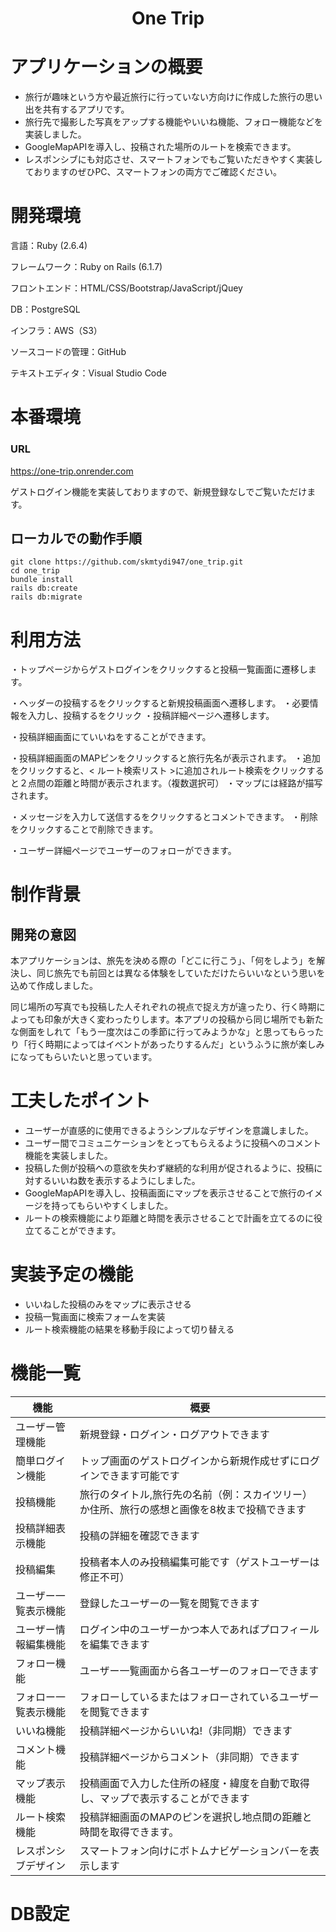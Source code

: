 <h1 align="center">One Trip</h1>

# アプリケーションの概要
- 旅行が趣味という方や最近旅行に行っていない方向けに作成した旅行の思い出を共有するアプリです。
- 旅行先で撮影した写真をアップする機能やいいね機能、フォロー機能などを実装しました。
- GoogleMapAPIを導入し、投稿された場所のルートを検索できます。
- レスポンシブにも対応させ、スマートフォンでもご覧いただきやすく実装しておりますのぜひPC、スマートフォンの両方でご確認ください。

# 開発環境
言語：Ruby (2.6.4)

フレームワーク：Ruby on Rails (6.1.7)

フロントエンド：HTML/CSS/Bootstrap/JavaScript/jQuey

DB：PostgreSQL

インフラ：AWS（S3）

ソースコードの管理：GitHub

テキストエディタ：Visual Studio Code

# 本番環境

### URL
https://one-trip.onrender.com

ゲストログイン機能を実装しておりますので、新規登録なしでご覧いただけます。

## ローカルでの動作手順	
```ターミナル
git clone https://github.com/skmtydi947/one_trip.git
cd one_trip
bundle install
rails db:create
rails db:migrate
```

# 利用方法
・トップページからゲストログインをクリックすると投稿一覧画面に遷移します。

・ヘッダーの投稿するをクリックすると新規投稿画面へ遷移します。
・必要情報を入力し、投稿するをクリック
・投稿詳細ページへ遷移します。

・投稿詳細画面にていいねをすることができます。

・投稿詳細画面のMAPピンをクリックすると旅行先名が表示されます。
・追加をクリックすると、< ルート検索リスト >に追加されルート検索をクリックすると２点間の距離と時間が表示されます。（複数選択可）
・マップには経路が描写されます。

・メッセージを入力して送信するをクリックするとコメントできます。
・削除をクリックすることで削除できます。

・ユーザー詳細ページでユーザーのフォローができます。

# 制作背景
## 開発の意図
本アプリケーションは、旅先を決める際の「どこに行こう」、「何をしよう」を解決し、同じ旅先でも前回とは異なる体験をしていただけたらいいなという思いを込めて作成しました。

同じ場所の写真でも投稿した人それぞれの視点で捉え方が違ったり、行く時期によっても印象が大きく変わったりします。本アプリの投稿から同じ場所でも新たな側面をしれて「もう一度次はこの季節に行ってみようかな」と思ってもらったり「行く時期によってはイベントがあったりするんだ」というふうに旅が楽しみになってもらいたいと思っています。

# 工夫したポイント
- ユーザーが直感的に使用できるようシンプルなデザインを意識しました。
- ユーザー間でコミュニケーションをとってもらえるように投稿へのコメント機能を実装しました。
- 投稿した側が投稿への意欲を失わず継続的な利用が促されるように、投稿に対するいいね数を表示するようにしました。
- GoogleMapAPIを導入し、投稿画面にマップを表示させることで旅行のイメージを持ってもらいやすくしました。
- ルートの検索機能により距離と時間を表示させることで計画を立てるのに役立てることができます。

# 実装予定の機能
- いいねした投稿のみをマップに表示させる
- 投稿一覧画面に検索フォームを実装
- ルート検索機能の結果を移動手段によって切り替える

# 機能一覧
|機能|概要|
|----|----|
|ユーザー管理機能|新規登録・ログイン・ログアウトできます|
|簡単ログイン機能|トップ画面のゲストログインから新規作成せずにログインできます可能です|
|投稿機能|旅行のタイトル,旅行先の名前（例：スカイツリー）か住所、旅行の感想と画像を8枚まで投稿できます|
|投稿詳細表示機能|投稿の詳細を確認できます|
|投稿編集|投稿者本人のみ投稿編集可能です（ゲストユーザーは修正不可）|
|ユーザー一覧表示機能|登録したユーザーの一覧を閲覧できます|
|ユーザー情報編集機能|ログイン中のユーザーかつ本人であればプロフィールを編集できます|
|フォロー機能|ユーザー一覧画面から各ユーザーのフォローできます|
|フォロー一覧表示機能|フォローしているまたはフォローされているユーザーを閲覧できます|
|いいね機能|投稿詳細ページからいいね!（非同期）できます|
|コメント機能|投稿詳細ページからコメント（非同期）できます|
|マップ表示機能|投稿画面で入力した住所の経度・緯度を自動で取得し、マップで表示することができます|
|ルート検索機能|投稿詳細画面のMAPのピンを選択し地点間の距離と時間を取得できます。|
|レスポンシブデザイン|スマートフォン向けにボトムナビゲーションバーを表示します|

# DB設定
